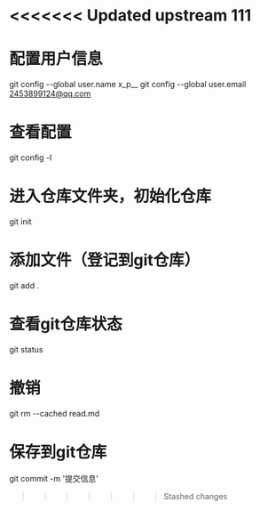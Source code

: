 <<<<<<< Updated upstream
111
=======
# 配置用户信息
git config --global user.name x_p__
git config --global user.email 2453899124@qq.com

# 查看配置
git config -l

# 进入仓库文件夹，初始化仓库
git init

# 添加文件（登记到git仓库）
git add .

# 查看git仓库状态
git status

# 撤销
git rm --cached read.md

# 保存到git仓库
git commit -m '提交信息'
>>>>>>> Stashed changes
